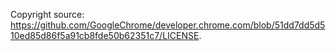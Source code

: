 Copyright source: https://github.com/GoogleChrome/developer.chrome.com/blob/51dd7dd5d510ed85d86f5a91cb8fde50b62351c7/LICENSE.